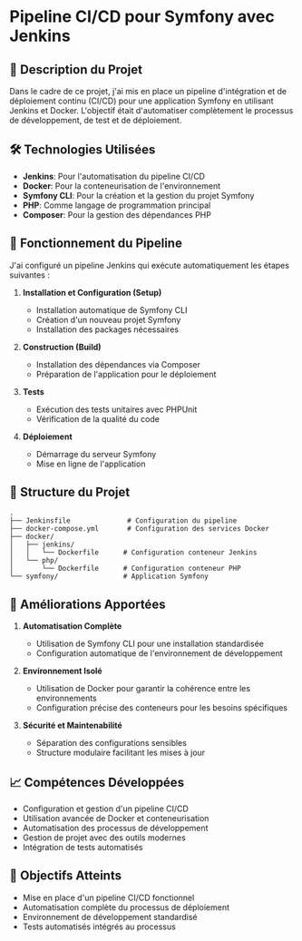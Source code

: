 # Pipeline CI/CD pour Symfony avec Jenkins

## 📝 Description du Projet

Dans le cadre de ce projet, j'ai mis en place un pipeline d'intégration et de déploiement continu (CI/CD) pour une application Symfony en utilisant Jenkins et Docker. L'objectif était d'automatiser complètement le processus de développement, de test et de déploiement.

## 🛠️ Technologies Utilisées

- **Jenkins**: Pour l'automatisation du pipeline CI/CD
- **Docker**: Pour la conteneurisation de l'environnement
- **Symfony CLI**: Pour la création et la gestion du projet Symfony
- **PHP**: Comme langage de programmation principal
- **Composer**: Pour la gestion des dépendances PHP

## 🔄 Fonctionnement du Pipeline

J'ai configuré un pipeline Jenkins qui exécute automatiquement les étapes suivantes :

1. **Installation et Configuration (Setup)**
   - Installation automatique de Symfony CLI
   - Création d'un nouveau projet Symfony
   - Installation des packages nécessaires

2. **Construction (Build)**
   - Installation des dépendances via Composer
   - Préparation de l'application pour le déploiement

3. **Tests**
   - Exécution des tests unitaires avec PHPUnit
   - Vérification de la qualité du code

4. **Déploiement**
   - Démarrage du serveur Symfony
   - Mise en ligne de l'application

## 📁 Structure du Projet

```
.
├── Jenkinsfile              # Configuration du pipeline
├── docker-compose.yml       # Configuration des services Docker
├── docker/
│   ├── jenkins/            
│   │   └── Dockerfile      # Configuration conteneur Jenkins
│   └── php/
│       └── Dockerfile      # Configuration conteneur PHP
└── symfony/                # Application Symfony
```

## 🔧 Améliorations Apportées

1. **Automatisation Complète**
   - Utilisation de Symfony CLI pour une installation standardisée
   - Configuration automatique de l'environnement de développement

2. **Environnement Isolé**
   - Utilisation de Docker pour garantir la cohérence entre les environnements
   - Configuration précise des conteneurs pour les besoins spécifiques

3. **Sécurité et Maintenabilité**
   - Séparation des configurations sensibles
   - Structure modulaire facilitant les mises à jour

## 📈 Compétences Développées

- Configuration et gestion d'un pipeline CI/CD
- Utilisation avancée de Docker et conteneurisation
- Automatisation des processus de développement
- Gestion de projet avec des outils modernes
- Intégration de tests automatisés

## 🎯 Objectifs Atteints

- Mise en place d'un pipeline CI/CD fonctionnel
- Automatisation complète du processus de déploiement
- Environnement de développement standardisé
- Tests automatisés intégrés au processus
